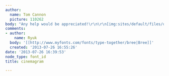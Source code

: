 ```yaml
---
author:
  name: Tom Cannon
  picture: 110262
body: "Any help would be appreciated!\r\n\r\n[img:sites/default/files/old-images/tumblr_static_tumblrbanner_5248.png]"
comments:
- author:
    name: Ryuk
  body: '[[http://www.myfonts.com/fonts/type-together/bree|Bree]]'
  created: '2013-07-26 16:55:26'
date: '2013-07-26 16:39:53'
node_type: font_id
title: cinemagram

---
```

